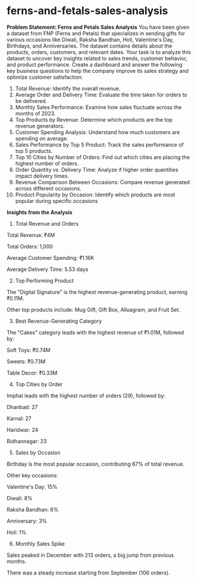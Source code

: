 # ferns-and-fetals-sales-analysis

**Problem Statement: Ferns and Petals Sales Analysis**
You have been given a dataset from FNP (Ferns and Petals) that specializes in sending gifts for various occasions like Diwali, Raksha Bandhan, Holi, Valentine's Day, Birthdays, and Anniversaries. The dataset contains details about the products, orders, customers, and relevant dates. Your task is to analyze this dataset to uncover key insights related to sales trends, customer behavior, and product performance.
Create a dashboard and answer the following key business questions to help the company improve its sales strategy and optimize customer satisfaction:
1.	Total Revenue: Identify the overall revenue.
2.	Average Order and Delivery Time: Evaluate the time taken for orders to be delivered.
3.	Monthly Sales Performance: Examine how sales fluctuate across the months of 2023.
4.	Top Products by Revenue: Determine which products are the top revenue generators.
5.	Customer Spending Analysis: Understand how much customers are spending on average.
6.	Sales Performance by Top 5 Product: Track the sales performance of top 5 products.
7.	Top 10 Cities by Number of Orders: Find out which cities are placing the highest number of orders.
8.	Order Quantity vs. Delivery Time: Analyze if higher order quantities impact delivery times.
9.	Revenue Comparison Between Occasions: Compare revenue generated across different occasions.
10.	Product Popularity by Occasion: Identify which products are most popular during specific occasions

**Insights from the Analysis**

1. Total Revenue and Orders

Total Revenue: ₹4M

Total Orders: 1,000

Average Customer Spending: ₹1.16K

Average Delivery Time: 5.53 days

2. Top Performing Product

The "Digital Signature" is the highest revenue-generating product, earning ₹0.11M.

Other top products include: Mug Gift, Gift Box, Alluagram, and Fruit Set.

3. Best Revenue-Generating Category

The "Cakes" category leads with the highest revenue of ₹1.01M, followed by:

Soft Toys: ₹0.74M

Sweets: ₹0.73M

Table Decor: ₹0.33M

4. Top Cities by Order

Imphal leads with the highest number of orders (29), followed by:

Dhanbad: 27

Karnal: 27

Haridwar: 24

Bidhannagar: 23

5. Sales by Occasion

Birthday is the most popular occasion, contributing 67% of total revenue.

Other key occasions:

Valentine's Day: 15%

Diwali: 8%

Raksha Bandhan: 6%

Anniversary: 3%

Holi: 1%

6. Monthly Sales Spike

Sales peaked in December with 213 orders, a big jump from previous months.

There was a steady increase starting from September (106 orders).
